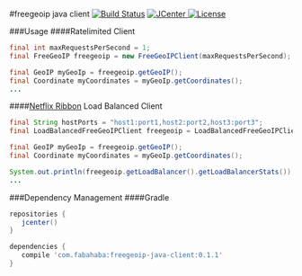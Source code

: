 #freegeoip java client [![Build Status](https://travis-ci.org/jamespedwards42/freegeoip-java-client.svg?branch=master)](https://travis-ci.org/jamespedwards42/freegeoip-java-client) [![JCenter](https://api.bintray.com/packages/jamespedwards42/libs/freegeoip-java-client/images/download.svg) ](https://bintray.com/jamespedwards42/libs/freegeoip-java-client/_latestVersion) [![License](http://img.shields.io/badge/license-Apache--2-blue.svg?style=flat) ](http://www.apache.org/licenses/LICENSE-2.0)


###Usage
####Ratelimited Client
```java
final int maxRequestsPerSecond = 1;
final FreeGeoIP freegeoip = new FreeGeoIPClient(maxRequestsPerSecond);

final GeoIP myGeoIp = freegeoip.getGeoIP();
final Coordinate myCoordinates = myGeoIp.getCoordinates();
...
```

####[Netflix Ribbon](https://github.com/Netflix/ribbon) Load Balanced Client
```java
final String hostPorts = "host1:port1,host2:port2,host3:port3";
final LoadBalancedFreeGeoIPClient freegeoip = LoadBalancedFreeGeoIPClient.createDefault(hostPorts);

final GeoIP myGeoIp = freegeoip.getGeoIP();
final Coordinate myCoordinates = myGeoIp.getCoordinates();

System.out.println(freegeoip.getLoadBalancer().getLoadBalancerStats());
...
```

###Dependency Management
####Gradle
```groovy
repositories {
   jcenter()
}

dependencies {
   compile 'com.fabahaba:freegeoip-java-client:0.1.1'
}
```
